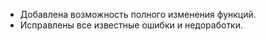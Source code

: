 - Добавлена возможность полного изменения функций.
- Исправлены все известные ошибки и недоработки.

